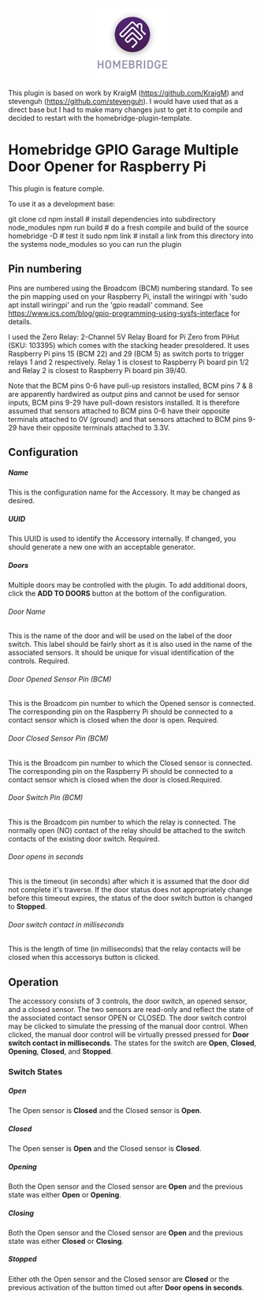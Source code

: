 
<p align="center">

<img src="https://github.com/homebridge/branding/raw/master/logos/homebridge-wordmark-logo-vertical.png" width="150">

</p>

This plugin is based on work by KraigM (https://github.com/KraigM) and stevenguh (https://github.com/stevenguh).
I would have used that as a direct base but I had to make many changes just to get it to compile and decided to restart with the homebridge-plugin-template.

# Homebridge GPIO Garage Multiple Door Opener for Raspberry Pi

This plugin is feature comple.

To use it as a development base:

git clone
cd
npm install # install dependencies into subdirectory node_modules
npm run build # do a fresh compile and build of the source
homebridge -D # test it
sudo npm link # install a link from this directory into the systems node_modules so you can run the plugin

## Pin numbering

Pins are numbered using the Broadcom (BCM) numbering standard. To see the pin mapping used on your Raspberry Pi, install the wiringpi with 'sudo apt install wiringpi' and run the 'gpio readall' command. See https://www.ics.com/blog/gpio-programming-using-sysfs-interface for details.

I used the Zero Relay: 2-Channel 5V Relay Board for Pi Zero from PiHut (SKU: 103395) which comes with the stacking header presoldered. It uses Raspberry Pi pins 15 (BCM 22) and 29 (BCM 5) as switch ports to trigger relays 1 and 2 respectively. Relay 1 is closest to Raspberry Pi board pin 1/2 and Relay 2 is closest to Raspberry Pi board pin 39/40.

Note that the BCM pins 0-6 have pull-up resistors installed, BCM pins 7 & 8 are apparently hardwired as output pins and cannot be used for sensor inputs, BCM pins 9-29 have pull-down resistors installed. It is therefore assumed that sensors attached to BCM pins 0-6 have their opposite terminals attached to 0V (ground) and that sensors attached to BCM pins 9-29 have their opposite terminals attached to 3.3V.

## Configuration

##### Name

This is the configuration name for the Accessory. It may be changed as desired.

##### UUID

This UUID is used to identify the Accessory internally. If changed, you should generate a new one with an acceptable generator.

##### Doors

Multiple doors may be controlled with the plugin. To add additional doors, click the __ADD TO DOORS__ button at the bottom of the configuration.

###### Door Name

This is the name of the door and will be used on the label of the door switch. This label should be fairly short as it is also used in the name of the associated sensors. It should be unique for visual identification of the controls. Required.

###### Door Opened Sensor Pin (BCM)

This is the Broadcom pin number to which the Opened sensor is connected. The corresponding pin on the Raspberry Pi should be connected to a contact sensor which is closed when the door is open. Required.

###### Door Closed Sensor Pin (BCM)

This is the Broadcom pin number to which the Closed sensor is connected. The corresponding pin on the Raspberry Pi should be connected to a contact sensor which is closed when the door is closed.Required.

###### Door Switch Pin (BCM)

This is the Broadcom pin number to which the relay is connected. The normally open (NO) contact of the relay should be attached to the switch contacts of the existing door switch. Required.

###### Door opens in seconds

This is the timeout (in seconds) after which it is assumed that the door did not complete it's traverse. If the door status does not appropriately change before this timeout expires, the status of the door switch button is changed to __Stopped__.

###### Door switch contact in milliseconds

This is the length of time (in milliseconds) that the relay contacts will be closed when this accessorys button is clicked.

## Operation

The accessory consists of 3 controls, the door switch, an opened sensor, and a closed sensor. The two sensors are read-only and reflect the state of the associated contact sensor OPEN or CLOSED. The door switch control may be clicked to simulate the pressing of the manual door control. When clicked, the manual door control will be virtually pressed pressed for __Door switch contact in milliseconds__. The states for the switch are __Open__, __Closed__, __Opening__, __Closed__, and __Stopped__.

### Switch States

##### Open

The Open sensor is __Closed__ and the Closed sensor is __Open__.

##### Closed

The Open senser is __Open__ and the Closed sensor is __Closed__.

##### Opening

Both the Open sensor and the Closed sensor are __Open__ and the previous state was either __Open__ or __Opening__.

##### Closing

Both the Open sensor and the Closed sensor are __Open__ and the previous state was either __Closed__ or __Closing__.

##### Stopped

Either oth the Open sensor and the Closed sensor are __Closed__ or the previous activation of the button timed out after __Door opens in seconds__.

